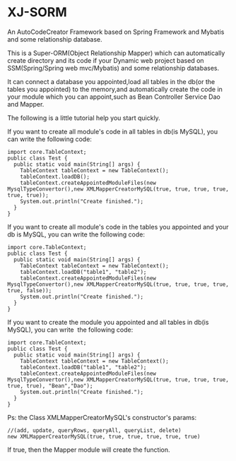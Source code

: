 # XJ-SORM

An AutoCodeCreator Framework based on Spring Framework and Mybatis and some relationship database.

This is a Super-ORM(Object Relationship Mapper) which can automatically create directory and its code if your Dynamic web project based on SSM(Spring/Spring web mvc/Mybatis) and some relationship databases.

It can connect a database you appointed,load all tables in the db(or the tables you appointed) to the memory,and automatically  create the code in your module which you can appoint,such as Bean Controller Service Dao and Mapper.

The following is a little tutorial help you start quickly.
    
If you want to create all module's code in all tables in db(is MySQL), you can write the following code:

    import core.TableContext;
    public class Test {
      public static void main(String[] args) {
        TableContext tableContext = new TableContext();
        tableContext.loadDB();
	    tableContext.createAppointedModuleFiles(new MysqlTypeConvertor(),new XMLMapperCreatorMySQL(true, true, true, true, true, true));
        System.out.println("Create finished.");
      }
    }
   
   
If you want to create all module's code in the tables you appointed and your db is MySQL, you can write the following code:

    import core.TableContext;
    public class Test {
      public static void main(String[] args) {
        TableContext tableContext = new TableContext();
        tableContext.loadDB("table1", "table2");
	    tableContext.createAppointedModuleFiles(new MysqlTypeConvertor(),new XMLMapperCreatorMySQL(true, true, true, true, true, false));
        System.out.println("Create finished.");
      }
    }

If you want to create the module you appointed and all tables in db(is MySQL), you can write  the following code:

    import core.TableContext;
    public class Test {
      public static void main(String[] args) {
        TableContext tableContext = new TableContext();
        tableContext.loadDB("table1", "table2");
	    tableContext.createAppointedModuleFiles(new MysqlTypeConvertor(),new XMLMapperCreatorMySQL(true, true, true, true, true, true), "Bean","Dao");
        System.out.println("Create finished.");
      }
    }
 
Ps: the Class XMLMapperCreatorMySQL's constructor's params:

    //(add, update, queryRows, queryAll, queryList, delete)
    new XMLMapperCreatorMySQL(true, true, true, true, true, true)
    
If true, then the Mapper module will create the function.
